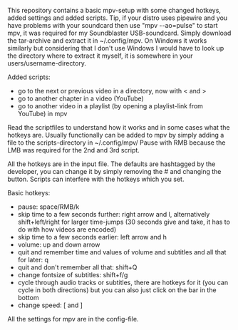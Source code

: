 This repository contains a basic mpv-setup with some changed hotkeys, added settings and added scripts. Tip, if your distro uses pipewire and you have problems with your soundcard then use "mpv --ao=pulse" to start mpv, it was required for my Soundblaster USB-soundcard.
Simply download the tar-archive and extract it in ~/.config/mpv. On Windows it works similarly but considering that I don't use Windows I would have to look up the directory where to extract it myself, it is somewhere in your users/username-directory. 

Added scripts: 
- go to the next or previous video in a directory, now with < and > 
- go to another chapter in a video (YouTube)
- go to another video in a playlist (by opening a playlist-link from YouTube) in mpv

Read the scriptfiles to understand how it works and in some cases what the hotkeys are. Usually functionally can be added to mpv by simply adding a file to the scripts-directory in ~/.config/mpv/
Pause with RMB because the LMB was required for the 2nd and 3rd script. 


All the hotkeys are in the input file. The defaults are hashtagged by the developer, you can change it by simply removing the # and changing the button. Scripts can interfere with the hotkeys which you set. 

Basic hotkeys: 
- pause: space/RMB/k
- skip time to a few seconds further: right arrow and l, alternatively shift+left/right for larger time-jumps (30 seconds give and take, it has to do with how videos are encoded)
- skip time to a few seconds earlier: left arrow and h
- volume: up and down arrow
- quit and remember time and values of volume and subtitles and all that for later: q
- quit and don't remember all that: shift+Q
- change fontsize of subtitles: shift+f/g
- cycle through audio tracks or subtitles, there are hotkeys for it (you can cycle in both directions) but you can also just click on the bar in the bottom 
- change speed: [ and ]

All the settings for mpv are in the config-file. 
